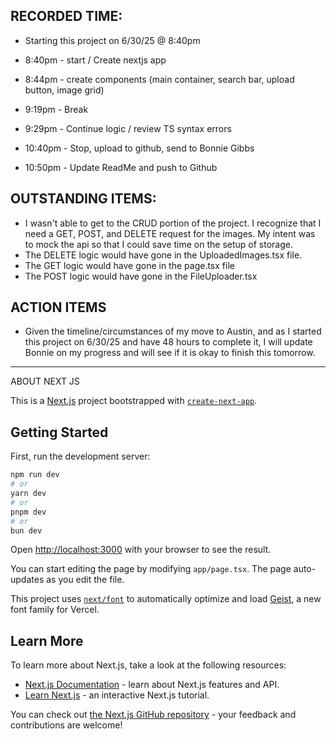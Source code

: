 ## RECORDED TIME:

- Starting this project on 6/30/25 @ 8:40pm

- 8:40pm - start / Create nextjs app
- 8:44pm - create components (main container, search bar, upload button, image grid)
- 9:19pm - Break
- 9:29pm - Continue logic / review TS syntax errors
- 10:40pm - Stop, upload to github, send to Bonnie Gibbs
- 10:50pm - Update ReadMe and push to Github

## OUTSTANDING ITEMS:

- I wasn't able to get to the CRUD portion of the project. I recognize that I need a GET, POST, and DELETE request for the images. My intent was to mock the api so that I could save time on the setup of storage.
- The DELETE logic would have gone in the UploadedImages.tsx file.
- The GET logic would have gone in the page.tsx file
- The POST logic would have gone in the FileUploader.tsx

## ACTION ITEMS

- Given the timeline/circumstances of my move to Austin, and as I started this project on 6/30/25 and have 48 hours to complete it, I will update Bonnie on my progress and will see if it is okay to finish this tomorrow.

---

ABOUT NEXT JS

This is a [Next.js](https://nextjs.org) project bootstrapped with [`create-next-app`](https://nextjs.org/docs/app/api-reference/cli/create-next-app).

## Getting Started

First, run the development server:

```bash
npm run dev
# or
yarn dev
# or
pnpm dev
# or
bun dev
```

Open [http://localhost:3000](http://localhost:3000) with your browser to see the result.

You can start editing the page by modifying `app/page.tsx`. The page auto-updates as you edit the file.

This project uses [`next/font`](https://nextjs.org/docs/app/building-your-application/optimizing/fonts) to automatically optimize and load [Geist](https://vercel.com/font), a new font family for Vercel.

## Learn More

To learn more about Next.js, take a look at the following resources:

- [Next.js Documentation](https://nextjs.org/docs) - learn about Next.js features and API.
- [Learn Next.js](https://nextjs.org/learn) - an interactive Next.js tutorial.

You can check out [the Next.js GitHub repository](https://github.com/vercel/next.js) - your feedback and contributions are welcome!
